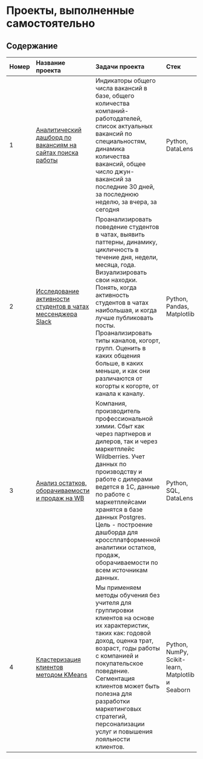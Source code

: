 # Проекты, выполненные самостоятельно


## Содержание

|Номер|Название проекта | Задачи проекта | Стек |
|:--| :--------------------- | :---------------------------------------------------------- |:-----------------|
|1| [Аналитический дашборд по вакансиям на сайтах поиска работы][1] | Индикаторы общего числа вакансий в базе, общего количества компаний-работодателей, список актуальных вакансий по специальностям, динамика количества вакансий, общее число джун-вакансий за последние 30 дней, за последнюю неделю, за вчера, за сегодня |Python, DataLens|
|2| [Исследование активности студентов в чатах мессенджера Slack][2]| Проанализировать поведение студентов в чатах, выявить паттерны, динамику, цикличность в течение дня, недели, месяца, года. Визуализировать свои находки. Понять, когда активность студентов в чатах наибольшая, и когда лучше публиковать посты. Проанализировать типы каналов, когорт, групп. Оценить в каких общения больше, в каких меньше, и как они различаются от когорты к когорте, от канала к каналу. | Python, Pandas, Matplotlib |
|3| [Анализ остатков, оборачиваемости и продаж на WB][3]| Компания, производитель профессиональной химии. Сбыт как через партнеров и дилеров, так и через маркетплейс Wildberries. Учет данных по производству и работе с дилерами ведется в 1С, данные по работе с маркетплейсами хранятся в базе данных Postgres. Цель - построение дашборда для кроссплатформенной аналитики остатков, продаж, оборачиваемости по всем источникам данных. | Python, SQL, DataLens |
|4| [Кластеризация клиентов методом KMeans][4]| Мы применяем методы обучения без учителя для группировки клиентов на основе их характеристик, таких как: годовой доход, оценка трат, возраст, годы работы с компанией и покупательское поведение. Сегментация клиентов может быть полезна для разработки маркетинговых стратегий, персонализации услуг и повышения лояльности клиентов. |Python, NumPy, Scikit-learn, Matplotlib и Seaborn|

[1]: https://clck.ru/357jw3
[2]: https://clck.ru/35rhvk
[3]: https://clck.ru/36G2SR
[4]: https://clck.ru/3E495h
